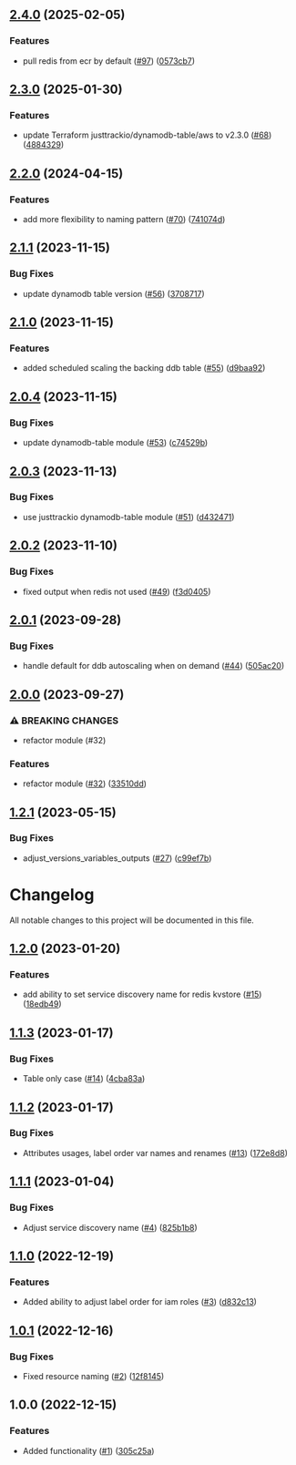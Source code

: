 ## [2.4.0](https://github.com/justtrackio/terraform-aws-kvstore/compare/v2.3.0...v2.4.0) (2025-02-05)


### Features

* pull redis from ecr by default ([#97](https://github.com/justtrackio/terraform-aws-kvstore/issues/97)) ([0573cb7](https://github.com/justtrackio/terraform-aws-kvstore/commit/0573cb756e8ddace5fa60f54e44e4a4e3f4f178e))

## [2.3.0](https://github.com/justtrackio/terraform-aws-kvstore/compare/v2.2.0...v2.3.0) (2025-01-30)


### Features

* update Terraform justtrackio/dynamodb-table/aws to v2.3.0 ([#68](https://github.com/justtrackio/terraform-aws-kvstore/issues/68)) ([4884329](https://github.com/justtrackio/terraform-aws-kvstore/commit/488432912c3cba2e441710d59790700a819f542c))

## [2.2.0](https://github.com/justtrackio/terraform-aws-kvstore/compare/v2.1.1...v2.2.0) (2024-04-15)


### Features

* add more flexibility to naming pattern ([#70](https://github.com/justtrackio/terraform-aws-kvstore/issues/70)) ([741074d](https://github.com/justtrackio/terraform-aws-kvstore/commit/741074d0e92a4c1493dc608b2d84c284a1bcf26f))

## [2.1.1](https://github.com/justtrackio/terraform-aws-kvstore/compare/v2.1.0...v2.1.1) (2023-11-15)


### Bug Fixes

* update dynamodb table version ([#56](https://github.com/justtrackio/terraform-aws-kvstore/issues/56)) ([3708717](https://github.com/justtrackio/terraform-aws-kvstore/commit/3708717994cb9e077801f89679b3d11a8777d24d))

## [2.1.0](https://github.com/justtrackio/terraform-aws-kvstore/compare/v2.0.4...v2.1.0) (2023-11-15)


### Features

* added scheduled scaling the backing ddb table ([#55](https://github.com/justtrackio/terraform-aws-kvstore/issues/55)) ([d9baa92](https://github.com/justtrackio/terraform-aws-kvstore/commit/d9baa921d3b3f779672a7aadf3e6aa440e17c18f))

## [2.0.4](https://github.com/justtrackio/terraform-aws-kvstore/compare/v2.0.3...v2.0.4) (2023-11-15)


### Bug Fixes

* update dynamodb-table module ([#53](https://github.com/justtrackio/terraform-aws-kvstore/issues/53)) ([c74529b](https://github.com/justtrackio/terraform-aws-kvstore/commit/c74529b2dfd90bf7a2f1b8e1b3ca2b56a993b6f0))

## [2.0.3](https://github.com/justtrackio/terraform-aws-kvstore/compare/v2.0.2...v2.0.3) (2023-11-13)


### Bug Fixes

* use justtrackio dynamodb-table module ([#51](https://github.com/justtrackio/terraform-aws-kvstore/issues/51)) ([d432471](https://github.com/justtrackio/terraform-aws-kvstore/commit/d43247171af5b45798592dbf3efc135568b38e79))

## [2.0.2](https://github.com/justtrackio/terraform-aws-kvstore/compare/v2.0.1...v2.0.2) (2023-11-10)


### Bug Fixes

* fixed output when redis not used ([#49](https://github.com/justtrackio/terraform-aws-kvstore/issues/49)) ([f3d0405](https://github.com/justtrackio/terraform-aws-kvstore/commit/f3d0405b09647a14f974a4b6efc1ed8b969b5770))

## [2.0.1](https://github.com/justtrackio/terraform-aws-kvstore/compare/v2.0.0...v2.0.1) (2023-09-28)


### Bug Fixes

* handle default for ddb autoscaling when on demand ([#44](https://github.com/justtrackio/terraform-aws-kvstore/issues/44)) ([505ac20](https://github.com/justtrackio/terraform-aws-kvstore/commit/505ac20f49b28ba590ead197de8937813ee4610a))

## [2.0.0](https://github.com/justtrackio/terraform-aws-kvstore/compare/v1.2.1...v2.0.0) (2023-09-27)


### ⚠ BREAKING CHANGES

* refactor module (#32)

### Features

* refactor module ([#32](https://github.com/justtrackio/terraform-aws-kvstore/issues/32)) ([33510dd](https://github.com/justtrackio/terraform-aws-kvstore/commit/33510ddcb646c80828cbece3899834ebb78b2742))

## [1.2.1](https://github.com/justtrackio/terraform-aws-kvstore/compare/v1.2.0...v1.2.1) (2023-05-15)


### Bug Fixes

* adjust_versions_variables_outputs ([#27](https://github.com/justtrackio/terraform-aws-kvstore/issues/27)) ([c99ef7b](https://github.com/justtrackio/terraform-aws-kvstore/commit/c99ef7b82e8fa24b6f4e1659983d6bdd89cca0b9))

# Changelog

All notable changes to this project will be documented in this file.

## [1.2.0](https://github.com/justtrackio/terraform-aws-kvstore/compare/v1.1.3...v1.2.0) (2023-01-20)


### Features

* add ability to set service discovery name for redis kvstore ([#15](https://github.com/justtrackio/terraform-aws-kvstore/issues/15)) ([18edb49](https://github.com/justtrackio/terraform-aws-kvstore/commit/18edb496fc1f8167d9b845ee8fdc953bcb5d8d04))

## [1.1.3](https://github.com/justtrackio/terraform-aws-kvstore/compare/v1.1.2...v1.1.3) (2023-01-17)


### Bug Fixes

* Table only case ([#14](https://github.com/justtrackio/terraform-aws-kvstore/issues/14)) ([4cba83a](https://github.com/justtrackio/terraform-aws-kvstore/commit/4cba83aee2aa66bb748753c1048b42ba8b76505e))

## [1.1.2](https://github.com/justtrackio/terraform-aws-kvstore/compare/v1.1.1...v1.1.2) (2023-01-17)


### Bug Fixes

* Attributes usages, label order var names and renames ([#13](https://github.com/justtrackio/terraform-aws-kvstore/issues/13)) ([172e8d8](https://github.com/justtrackio/terraform-aws-kvstore/commit/172e8d8165c228d39785291cc00b0465e237f3e8))

## [1.1.1](https://github.com/justtrackio/terraform-aws-kvstore/compare/v1.1.0...v1.1.1) (2023-01-04)


### Bug Fixes

* Adjust service discovery name ([#4](https://github.com/justtrackio/terraform-aws-kvstore/issues/4)) ([825b1b8](https://github.com/justtrackio/terraform-aws-kvstore/commit/825b1b8a1edb5e38067715023bf9a99eea6e24e3))

## [1.1.0](https://github.com/justtrackio/terraform-aws-kvstore/compare/v1.0.1...v1.1.0) (2022-12-19)


### Features

* Added ability to adjust label order for iam roles ([#3](https://github.com/justtrackio/terraform-aws-kvstore/issues/3)) ([d832c13](https://github.com/justtrackio/terraform-aws-kvstore/commit/d832c133105f8cbcd4a131fcde168d05638a547c))

## [1.0.1](https://github.com/justtrackio/terraform-aws-kvstore/compare/v1.0.0...v1.0.1) (2022-12-16)


### Bug Fixes

* Fixed resource naming ([#2](https://github.com/justtrackio/terraform-aws-kvstore/issues/2)) ([12f8145](https://github.com/justtrackio/terraform-aws-kvstore/commit/12f81456f66a5a09cb332cde8e68128908b5174b))

## 1.0.0 (2022-12-15)


### Features

* Added functionality ([#1](https://github.com/justtrackio/terraform-aws-kvstore/issues/1)) ([305c25a](https://github.com/justtrackio/terraform-aws-kvstore/commit/305c25a0f03143c86abb3775693c51a0b001d2c6))
